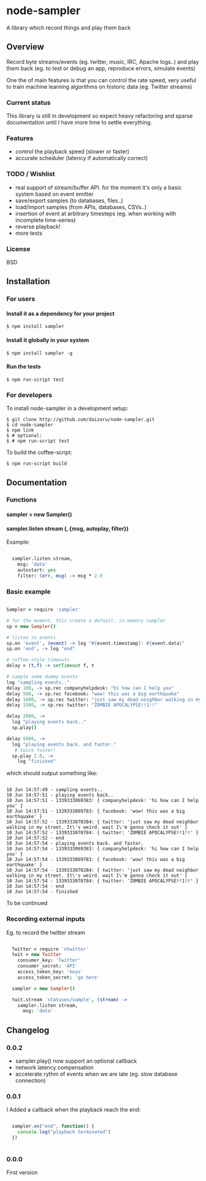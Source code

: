 # node-sampler

 A library which record things and play them back

## Overview

 Record byte streams/events (eg. twitter, music, IRC, Apache logs..) and play them back (eg. to test or debug an app, reproduce errors, simulate events)

 One the of main features is that you can control the rate speed, 
 very useful to train machine learning algorithms on historic data (eg. Twitter streams)

### Current status

  This library is still in development so expect heavy refactoring and sparse documentation until I have more time to settle everything.

### Features

  * control the playback speed (slower or faster)
  * accurate scheduler (latency if automatically correct)

### TODO / Wishlist

  * real support of stream/buffer API. for the moment it's only a basic system based on event emitter
  * save/export samples (to databases, files..)
  * load/import samples (from APIs, databases, CSVs..)
  * insertion of event at arbitrary timesteps (eg. when working with incomplete time-series)
  * reverse playback!
  * more tests

### License

  BSD

## Installation

### For users

#### Install it as a dependency for your project

    $ npm install sampler

#### Install it globally in your system

    $ npm install sampler -g

#### Run the tests

    $ npm run-script test

### For developers

  To install node-sampler in a development setup:

    $ git clone http://github.com/daizoru/node-sampler.git
    $ cd node-sampler
    $ npm link
    $ # optional:
    $ # npm run-script test 

  To build the coffee-script:

    $ npm run-script build


## Documentation

### Functions

#### sampler = new Sampler()

#### sampler.listen stream (, {msg, autoplay, filter})

  Example:

``` coffeescript

  sampler.listen stream,
    msg: 'data'
    autostart: yes
    filter: (err, msg) -> msg * 2.0

```

### Basic example

``` coffeescript

Sampler = require 'sampler'

# for the moment, this create a default, in-memory sampler
sp = new Sampler()

# listen to events
sp.on 'event', (event) -> log "#{event.timestamp}: #{event.data}"
sp.on 'end', -> log "end"

# coffee-style timeouts
delay = (t,f) -> setTimeout f, t

# sample some dummy events
log "sampling events.."
delay 100, -> sp.rec companyhelpdesk: "hi how can I help you"
delay 500, -> sp.rec facebook: "wow! this was a big earthquake"
delay 1000, -> sp.rec twitter: "just saw my dead neighbor walking in my street. It's weird. wait I'm gonna check it out"
delay 1500, -> sp.rec twitter: "ZOMBIE APOCALYPSE!!1!!"

delay 2000, -> 
  log "playing events back.."
  sp.play()

delay 5000, -> 
  log "playing events back. and faster."
   # twice faster!
  sp.play 2.0, ->
    log "finished"

```

  which should output something like:

```

10 Jun 14:57:49 - sampling events..
10 Jun 14:57:51 - playing events back..
10 Jun 14:57:51 - 1339333069383: { companyhelpdesk: 'hi how can I help you' }
10 Jun 14:57:51 - 1339333069783: { facebook: 'wow! this was a big earthquake' }
10 Jun 14:57:52 - 1339333070284: { twitter: 'just saw my dead neighbor walking in my street. It\'s weird. wait I\'m gonna check it out' }
10 Jun 14:57:52 - 1339333070784: { twitter: 'ZOMBIE APOCALYPSE!!1!!' }
10 Jun 14:57:52 - end
10 Jun 14:57:54 - playing events back. and faster.
10 Jun 14:57:54 - 1339333069383: { companyhelpdesk: 'hi how can I help you' }
10 Jun 14:57:54 - 1339333069783: { facebook: 'wow! this was a big earthquake' }
10 Jun 14:57:54 - 1339333070284: { twitter: 'just saw my dead neighbor walking in my street. It\'s weird. wait I\'m gonna check it out' }
10 Jun 14:57:54 - 1339333070784: { twitter: 'ZOMBIE APOCALYPSE!!1!!' }
10 Jun 14:57:54 - end
10 Jun 14:57:54 - finished

```

  To be continued

### Recording external inputs

  Eg. to record the twitter stream
```coffeescript

  Twitter = require 'ntwitter'
  twit = new Twitter
    consumer_key: 'Twitter'
    consumer_secret: 'API'
    access_token_key: 'keys'
    access_token_secret: 'go here'

  sampler = new Sampler()

  twit.stream 'statuses/sample', (stream) ->
    sampler.listen stream, 
      msg: 'data'
```


## Changelog

### 0.0.2

 * sampler.play() now support an optional callback
 * network latency compensation
 * accelerate rythm of events when we are late (eg. slow database connection)

### 0.0.1

 I Added a callback when the playback reach the end:
 
``` javascript

  sampler.on("end", function() {
    console.log("playback terminated")
  })
  
```

### 0.0.0

  First version

